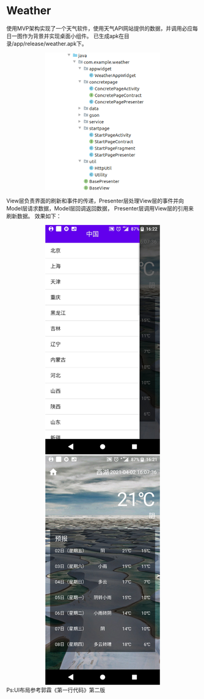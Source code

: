 # Weather
使用MVP架构实现了一个天气软件，使用天气API网站提供的数据，并调用必应每日一图作为背景并实现桌面小组件。
已生成apk在目录/app/release/weather.apk下。
<div align=center><img src="https://github.com/RArchered/Weather/blob/main/README/Weather1.png" width="300"  alt="项目架构"/></div>

View层负责界面的刷新和事件的传递，Presenter层处理View层的事件并向Model层请求数据，Model层回调返回数据，
Presenter层调用View层的引用来刷新数据。
效果如下：
<div align=center>
  <img src="https://github.com/RArchered/Weather/blob/main/README/Weather2.jpg" width="300"  alt="效果1"/>
  <img src="https://github.com/RArchered/Weather/blob/main/README/Weather3.jpg" width="300"  alt="效果2"/>
</div>
Ps:UI布局参考郭霖《第一行代码》第二版

